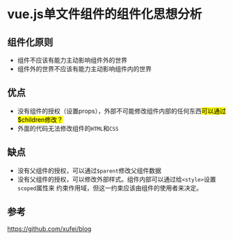 # vue.js单文件组件的组件化思想分析

## 组件化原则
* 组件不应该有能力主动影响组件外的世界
* 组件外的世界不应该有能力主动影响组件内的世界

## 优点
* 没有组件的授权（设置props），外部不可能修改组件内部的任何东西<mark>可以通过$children修改？</mark>
* 外面的代码无法修改组件的`HTML`和`CSS`

## 缺点
* 没有父组件的授权，可以通过`$parent`修改父组件数据
* 没有父组件的授权，可以修改外部样式。组件内部可以通过给`<style>`设置`scoped`属性来
  约束作用域，但这一约束应该由组件的使用者来决定。


## 参考
https://github.com/xufei/blog
